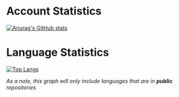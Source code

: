# Account Statistics

[![Anurag's GitHub stats](https://github-readme-stats.vercel.app/api?username=tangy-bbq&count_private=true)](https://github.com/anuraghazra/github-readme-stats)

# Language Statistics

[![Top Langs](https://github-readme-stats.vercel.app/api/top-langs/?username=tangy-bbq&layout=compact)](https://github.com/anuraghazra/github-readme-stats)

*As a note, this graph will only include languages that are in* ***public*** *repositories*
